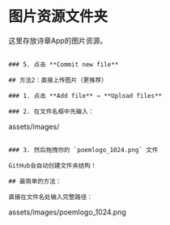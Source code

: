 # 图片资源文件夹

这里存放诗章App的图片资源。
```

### 5. 点击 **Commit new file**

## 方法2：直接上传图片（更推荐）

### 1. 点击 **Add file** → **Upload files**

### 2. 在文件名框中先输入：
```
assets/images/
```

### 3. 然后拖拽你的 `poemlogo_1024.png` 文件

GitHub会自动创建文件夹结构！

## 最简单的方法：

直接在文件名处输入完整路径：
```
assets/images/poemlogo_1024.png

